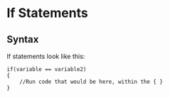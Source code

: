 # If Statements

## Syntax

If statements look like this:

```
if(variable == variable2)
{
	//Run code that would be here, within the { }
}
```
